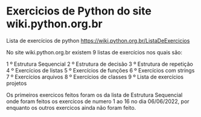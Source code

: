 # Exercicios de Python do site wiki.python.org.br

Lista de exercícios de python https://wiki.python.org.br/ListaDeExercicios

No site wiki.python.org.br existem 9 listas de exercícios nos quais são: 

1 º Estrutura Sequencial
2 º Estrutura de decisão
3 º Estrutura de repetição 
4 º Exercícios de listas
5 º Exercícios de funções
6 º Exercícios com strings
7 º Exercícios arquivos
8 º Exercícios de classes
9 º Lista de exercícios projetos

Os primeiros exercicos feitos foram os da lista de Estrutura Sequencial onde foram feitos os exercicos de numero 1 ao 16 no dia 06/06/2022, por enquanto os outros exercicos ainda não foram feito.
